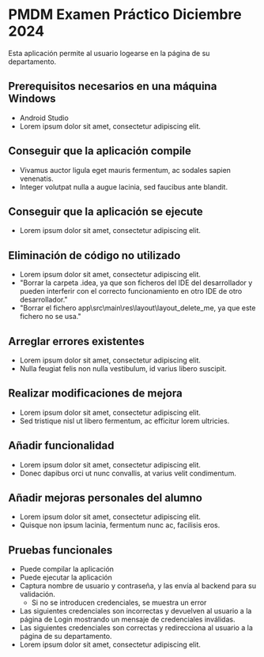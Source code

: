 # PMDM Examen Práctico Diciembre 2024

Esta aplicación permite al usuario logearse en la página de su departamento.

## Prerequisitos necesarios en una máquina Windows

- Android Studio
- Lorem ipsum dolor sit amet, consectetur adipiscing elit.

## Conseguir que la aplicación compile

- Vivamus auctor ligula eget mauris fermentum, ac sodales sapien venenatis.
- Integer volutpat nulla a augue lacinia, sed faucibus ante blandit.

## Conseguir que la aplicación se ejecute

- Lorem ipsum dolor sit amet, consectetur adipiscing elit.

## Eliminación de código no utilizado

- Lorem ipsum dolor sit amet, consectetur adipiscing elit.
- "Borrar la carpeta .idea, ya que son ficheros del IDE del desarrollador y pueden interferir con el correcto funcionamiento en otro IDE de otro desarrollador."
- "Borrar el fichero app\src\main\res\layout\layout_delete_me, ya que este fichero no se usa."

## Arreglar errores existentes

- Lorem ipsum dolor sit amet, consectetur adipiscing elit.
- Nulla feugiat felis non nulla vestibulum, id varius libero suscipit.

## Realizar modificaciones de mejora

- Lorem ipsum dolor sit amet, consectetur adipiscing elit.
- Sed tristique nisl ut libero fermentum, ac efficitur lorem ultricies.

## Añadir funcionalidad

- Lorem ipsum dolor sit amet, consectetur adipiscing elit.
- Donec dapibus orci ut nunc convallis, at varius velit condimentum.

## Añadir mejoras personales del alumno

- Lorem ipsum dolor sit amet, consectetur adipiscing elit.
- Quisque non ipsum lacinia, fermentum nunc ac, facilisis eros.

## Pruebas funcionales

- Puede compilar la aplicación
- Puede ejecutar la aplicación
- Captura nombre de usuario y contraseña, y las envía al backend para su validación.
  - Si no se introducen credenciales, se muestra un error
- Las siguientes credenciales son incorrectas y devuelven al usuario a la página de Login mostrando un mensaje de credenciales inválidas.
- Las siguientes credenciales son correctas y redirecciona al usuario a la página de su departamento.
- Lorem ipsum dolor sit amet, consectetur adipiscing elit.
